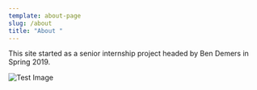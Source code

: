 ```yaml
---
template: about-page
slug: /about
title: "About "
---
```

This site started as a senior internship project headed by Ben Demers in Spring 2019. 

![Test Image](/assets/fredrick-tendong-hvyepjyehdq-unsplash.jpg "Test Image")